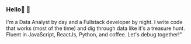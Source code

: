 ### Hello👋	:wave:

 I'm a Data Analyst by day and a Fullstack developer by night. I write code that works (most of the time) and dig through data like it's a treasure hunt. Fluent in JavaScript, ReactJs, Python, and coffee. Let's debug together!"

